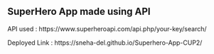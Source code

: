 ## SuperHero App made using API
<p> API used : https://www.superheroapi.com/api.php/your-key/search/</p>
<p> Deployed Link : https://sneha-del.github.io/Superhero-App-CUP2/ </p>

